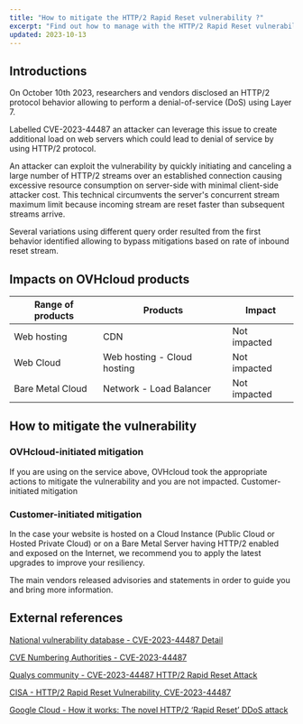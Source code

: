 ```yaml
---
title: "How to mitigate the HTTP/2 Rapid Reset vulnerability ?"
excerpt: "Find out how to manage with the HTTP/2 Rapid Reset vulnerability"
updated: 2023-10-13
---
```


## Introductions

On October 10th 2023, researchers and vendors disclosed an HTTP/2 protocol behavior allowing to perform a denial-of-service (DoS) using Layer 7.

Labelled CVE-2023-44487 an attacker can leverage this issue to create additional load on web servers which could lead to denial of service by using HTTP/2 protocol.

An attacker can exploit the vulnerability by quickly initiating and canceling a large number of HTTP/2 streams over an established connection causing excessive resource consumption on server-side with minimal client-side attacker cost. This technical circumvents the server's concurrent stream maximum limit because incoming stream are reset faster than subsequent streams arrive.

Several variations using different query order resulted from the first behavior identified allowing to bypass mitigations based on rate of inbound reset stream.

## Impacts on OVHcloud products

|Range of products|Products|Impact|
|---|---|---|
|Web hosting|CDN|Not impacted|
|Web Cloud|Web hosting - Cloud hosting|Not impacted
|Bare Metal Cloud|Network - Load Balancer|Not impacted|

## How to mitigate the vulnerability

### OVHcloud-initiated mitigation

If you are using on the service above, OVHcloud took the appropriate actions to mitigate the vulnerability and you are not impacted.
Customer-initiated mitigation

### Customer-initiated mitigation

In the case your website is hosted on a Cloud Instance (Public Cloud or Hosted Private Cloud) or on a Bare Metal Server having HTTP/2 enabled and exposed on the Internet, we recommend you to apply the latest upgrades to improve your resiliency.

The main vendors released advisories and statements in order to guide you and bring more information.

## External references

[National vulnerability database - CVE-2023-44487 Detail](https://nvd.nist.gov/vuln/detail/CVE-2023-44487)

[CVE Numbering Authorities - CVE-2023-44487](https://cve.mitre.org/cgi-bin/cvename.cgi?name=CVE-2023-44487)

[Qualys community - CVE-2023-44487 HTTP/2 Rapid Reset Attack](https://blog.qualys.com/vulnerabilities-threat-research/2023/10/10/cve-2023-44487-http-2-rapid-reset-attack)

[CISA - HTTP/2 Rapid Reset Vulnerability, CVE-2023-44487](https://www.cisa.gov/news-events/alerts/2023/10/10/http2-rapid-reset-vulnerability-cve-2023-44487)

[Google Cloud - How it works: The novel HTTP/2 ‘Rapid Reset’ DDoS attack](https://cloud.google.com/blog/products/identity-security/how-it-works-the-novel-http2-rapid-reset-ddos-attack)